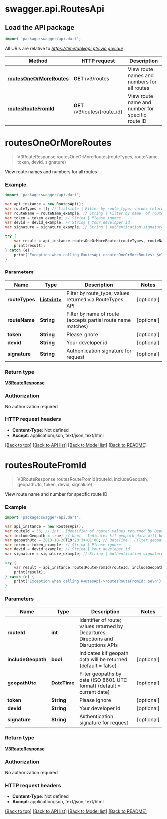 # swagger.api.RoutesApi

## Load the API package
```dart
import 'package:swagger/api.dart';
```

All URIs are relative to *https://timetableapi.ptv.vic.gov.au/*

Method | HTTP request | Description
------------- | ------------- | -------------
[**routesOneOrMoreRoutes**](RoutesApi.md#routesOneOrMoreRoutes) | **GET** /v3/routes | View route names and numbers for all routes
[**routesRouteFromId**](RoutesApi.md#routesRouteFromId) | **GET** /v3/routes/{route_id} | View route name and number for specific route ID

# **routesOneOrMoreRoutes**
> V3RouteResponse routesOneOrMoreRoutes(routeTypes, routeName, token, devid, signature)

View route names and numbers for all routes

### Example
```dart
import 'package:swagger/api.dart';

var api_instance = new RoutesApi();
var routeTypes = []; // List<int> | Filter by route_type; values returned via RouteTypes API
var routeName = routeName_example; // String | Filter by name  of route (accepts partial route name matches)
var token = token_example; // String | Please ignore
var devid = devid_example; // String | Your developer id
var signature = signature_example; // String | Authentication signature for request

try {
    var result = api_instance.routesOneOrMoreRoutes(routeTypes, routeName, token, devid, signature);
    print(result);
} catch (e) {
    print("Exception when calling RoutesApi->routesOneOrMoreRoutes: $e\n");
}
```

### Parameters

Name | Type | Description  | Notes
------------- | ------------- | ------------- | -------------
 **routeTypes** | [**List&lt;int&gt;**](int.md)| Filter by route_type; values returned via RouteTypes API | [optional] 
 **routeName** | **String**| Filter by name  of route (accepts partial route name matches) | [optional] 
 **token** | **String**| Please ignore | [optional] 
 **devid** | **String**| Your developer id | [optional] 
 **signature** | **String**| Authentication signature for request | [optional] 

### Return type

[**V3RouteResponse**](V3RouteResponse.md)

### Authorization

No authorization required

### HTTP request headers

 - **Content-Type**: Not defined
 - **Accept**: application/json, text/json, text/html

[[Back to top]](#) [[Back to API list]](../README.md#documentation-for-api-endpoints) [[Back to Model list]](../README.md#documentation-for-models) [[Back to README]](../README.md)

# **routesRouteFromId**
> V3RouteResponse routesRouteFromId(routeId, includeGeopath, geopathUtc, token, devid, signature)

View route name and number for specific route ID

### Example
```dart
import 'package:swagger/api.dart';

var api_instance = new RoutesApi();
var routeId = 56; // int | Identifier of route; values returned by Departures, Directions and Disruptions APIs
var includeGeopath = true; // bool | Indicates kif geopath data will be returned (default = false)
var geopathUtc = 2013-10-20T19:20:30+01:00; // DateTime | Filter geopaths by date (ISO 8601 UTC format) (default = current date)
var token = token_example; // String | Please ignore
var devid = devid_example; // String | Your developer id
var signature = signature_example; // String | Authentication signature for request

try {
    var result = api_instance.routesRouteFromId(routeId, includeGeopath, geopathUtc, token, devid, signature);
    print(result);
} catch (e) {
    print("Exception when calling RoutesApi->routesRouteFromId: $e\n");
}
```

### Parameters

Name | Type | Description  | Notes
------------- | ------------- | ------------- | -------------
 **routeId** | **int**| Identifier of route; values returned by Departures, Directions and Disruptions APIs | 
 **includeGeopath** | **bool**| Indicates kif geopath data will be returned (default &#x3D; false) | [optional] 
 **geopathUtc** | **DateTime**| Filter geopaths by date (ISO 8601 UTC format) (default &#x3D; current date) | [optional] 
 **token** | **String**| Please ignore | [optional] 
 **devid** | **String**| Your developer id | [optional] 
 **signature** | **String**| Authentication signature for request | [optional] 

### Return type

[**V3RouteResponse**](V3RouteResponse.md)

### Authorization

No authorization required

### HTTP request headers

 - **Content-Type**: Not defined
 - **Accept**: application/json, text/json, text/html

[[Back to top]](#) [[Back to API list]](../README.md#documentation-for-api-endpoints) [[Back to Model list]](../README.md#documentation-for-models) [[Back to README]](../README.md)

